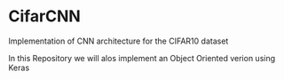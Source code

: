 # CifarCNN
Implementation of CNN architecture for the CIFAR10 dataset

In this Repository we will alos implement an Object Oriented verion using Keras
